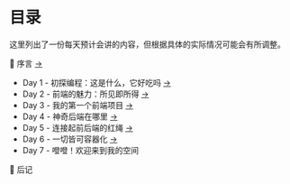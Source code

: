 # 目录

这里列出了一份每天预计会讲的内容，但根据具体的实际情况可能会有所调整。

:bookmark_tabs: 序言 [->](/preface/)

- Day 1 - 初探编程：这是什么，它好吃吗 [->](/what-is-programming/)
- Day 2 - 前端的魅力：所见即所得 [->](/frontend-intro/)
- Day 3 - 我的第一个前端项目 [->](/hello-browser/)
- Day 4 - 神奇后端在哪里 [->](/hello-server/)
- Day 5 - 连接起前后端的红绳 [->](/http-deep-dive/)
- Day 6 - 一切皆可容器化 [->](/containerize-everything/)
- Day 7 - 噔噔！欢迎来到我的空间

:memo: 后记
